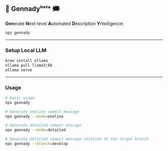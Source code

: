 🤖 Gennadyᵇᵉᵗᵃ 🗯️
-----------------
**Gen**erate **N**ext-level **A**utomated **D**escription **Y**ntelligence.

```bash
npx gennady
```

---

### Setup Local LLM

```sh
brew install ollama
ollama pull llama3:8b
ollama serve
```

---

### Usage

```bash
# Basic usage
npx gennady

# Generate oneline commit message
npx gennady --mode=oneline

# Generate detailed commit message
npx gennady --mode=detailed

# Generate detailed commit message relative to the target branch
npx gennady --branch=develop
```
